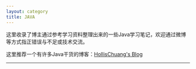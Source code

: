 ```yaml
---
layout: category
title: JAVA
---
```


这里收录了博主通过参考学习资料整理出来的一些Java学习笔记，欢迎通过微博等方式指正错误与不足或技术交流。

这里推荐一个有许多Java干货的博客：[HollisChuang's Blog](http://www.hollischuang.com/)

----------
